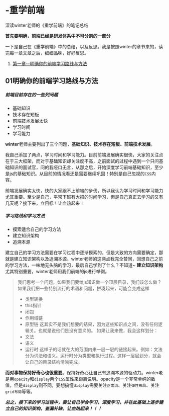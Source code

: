 # -重学前端
深读winter老师的《重学前端》的笔记总结

**首先要明确，前端已经是研发体系中不可分割的一部分**

一下是自己在《重学前端》中的总结，以及反思。我是按照winter的章节来的，读完每一章文章之后，细细品味，好好反思。
1. [第一章--明确你的前端学习路线与方法](#01明确你的前端学习路线与方法)










## 01明确你的前端学习路线与方法
##### 前端目前存在的一些列问题
* 基础知识
* 技术存在短板
* 前端技术发展太快
* 学习时间
* 学习能力

**winter**老师主要列出了三个问题，**基础知识、技术存在短板、前端技术发展**。

我自己添加了两点，学习时间和学习能力。目前前端发展确实很快，大家的关注点在于三大框架，而对于基础知识却关注度不高，之前面试的过程中遇到一个只问基础知识的面试官，问的我哑口无言，从那之后，开始深度学习前端基础知识，至少是js的基础知识。从目前的情况看还是需要继续巩固！特别是自己忽视的`CSS`内容。

前端发展确实太快，快的大家跟不上前端的步伐，所以我认为学习时间和学习能力尤其重要。至少是自己，平常下班有大把的时间学习，但是自己真正去学习的又有几天呢？接下来，立目标！让血热起来！

##### 学习路线和学习方法
* 摸索适合自己的学习方法
* 建立知识架构
* 追溯本源

建立自己的学习方法需要在学习过程中逐渐摸索的，但是大致的方向需要确定，那就是建立知识架构以及追溯本源。winter老师的这两点我完全赞同，回想自己之前的学习方法，一味地无头脑的学习，最后自己学到了什么？不知道~
**建立知识架构**尤其特别重要，winter老师用我们前端的js进行举例。
>我们思考一个问题，如果我们要给js知识做一个顶层目录，我们该怎么做？
> 如果我们把一些特别流行的术语和问题，拼凑起来，可能会变成这样
>* 类型转换
>* this指针
>* 闭包
>* 作用域链
>* 原型链
> 这其实不是我们想要的结果，因为这些知识点之间，没有任何逻辑关。也就是说他们是没有意义的。
> 如果让我来做，我会这样划分：
> * 文法
> * 语义
> * 运行时
这样子的话就在大的范围内来一层一层的链接起来。例如：文法分为词法和语义。运行时分为类型和执行过程。这样一层层划分，就会让自己的目录结构清晰完成。

**而对事物保持好奇心也很重要**。保持好奇心让自己有追溯本源的驱动力。winter老是用`opacity`和`display`两个`CSS`属性来距离说明。opacity是一个非常单纯的数值，但是`display`则不同，要想搞懂`display`需要关注`正常流`、关注`弹性布局`、关注`grid布局`等等。

***总之，接下来的学习过程中，要让自己学会学习，深度学习，并在此基础上逐步建立自己的知识架构，查漏补缺。让血热起来！！！***
